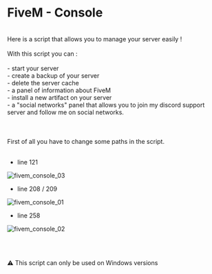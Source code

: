 <h1> FiveM - Console </h1>
<br>
Here is a script that allows you to manage your server easily !
<br>
<br>
With this script you can :
<br>
<br>
- start your server
<br>
- create a backup of your server
<br>
- delete the server cache
<br>
- a panel of information about FiveM
<br>
- install a new artifact on your server 
<br>
- a "social networks" panel that allows you to join my discord support server and follow me on social networks.
<br>
<br>
<br>
<br>
First of all you have to change some paths in the script.
<br>
<br>

- line 121

![fivem_console_03](https://user-images.githubusercontent.com/79750023/161385024-9ab64828-9f46-42b4-b895-3e09de3c55a4.png)



- line 208 / 209 

![fivem_console_01](https://user-images.githubusercontent.com/79750023/161384944-10507c57-79c2-4676-94de-0c8245b3e760.png)

- line 258

![fivem_console_02](https://user-images.githubusercontent.com/79750023/161384995-a401668b-7368-4d97-ad12-6a6fd5b24cc8.png)

<br>
<br>

⚠️ This script can only be used on Windows versions
